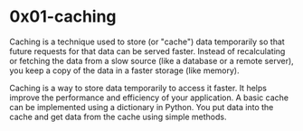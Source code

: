 # 0x01-caching
Caching is a technique used to store (or "cache") data temporarily so that future requests for that data can be served faster. Instead of recalculating or fetching the data from a slow source (like a database or a remote server), you keep a copy of the data in a faster storage (like memory).

Caching is a way to store data temporarily to access it faster.
It helps improve the performance and efficiency of your application.
A basic cache can be implemented using a dictionary in Python.
You put data into the cache and get data from the cache using simple methods.
